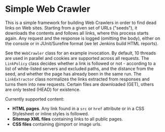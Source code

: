 Simple Web Crawler
==================

This is a simple framework for building Web Crawlers in order to find dead
links on Web sites. Starting from a given set of URLs ("seeds"), it downloads 
the  contents and follows all links, where this process starts again. Any 
request and the response is logged (omitting the body), either on the console
or in JUnit/Surefire format (we let Jenkins build HTML reports).

See the ``WebCrawler`` class for an example invocation. By default, 10 threads
are used in parallel and cookies are supported across all requests. The 
``LinkPolicy`` class decides whether a link is followed or not - according to 
a list of white-listed servers and excluded paths, and the distance from the 
seed, and whether the page has already been in the same run.
The ``LinkExtractor`` class normalizes the links extracted from responses and
turns them into new requests. Certain files are downloaded (GET), others are
only tested (HEAD) for existence. 

Currently supported content:
* **HTML pages**. Any link found in a ``src`` or ``href`` attribute or in a 
  CSS Stylesheet or inline styles is followed.
* **Sitemap XML files** containing links to all public pages.
* **CSS files** containing @import or image urls.

 